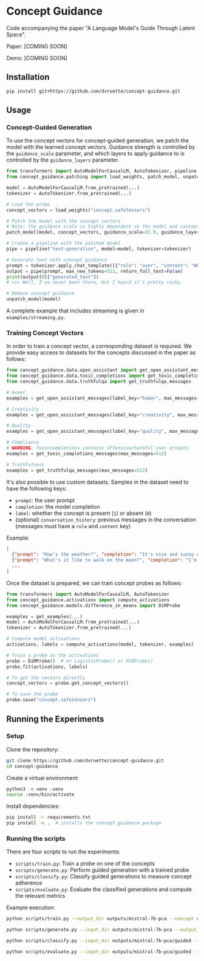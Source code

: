 # Concept Guidance

Code accompanying the paper "A Language Model's Guide Through Latent Space".

Paper: [COMING SOON]

Demo: [COMING SOON]


## Installation

```bash
pip install git+https://github.com/dvruette/concept-guidance.git
```

## Usage

### Concept-Guided Generation

To use the concept vectors for concept-guided generation, we patch the model with the learned concept vectors.
Guidance strength is controlled by the `guidance_scale` parameter, and which layers to apply guidance to is controlled by the `guidance_layers` parameter.

```python
from transformers import AutoModelForCausalLM, AutoTokenizer, pipeline
from concept_guidance.patching import load_weights, patch_model, unpatch_model

model = AutoModelForCausalLM.from_pretrained(...)
tokenizer = AutoTokenizer.from_pretrained(...)

# Load the probe
concept_vectors = load_weights("concept.safetensors")

# Patch the model with the concept vectors
# Note: the guidance scale is highly dependent on the model and concept
patch_model(model, concept_vectors, guidance_scale=32.0, guidance_layers=range(16, 32))

# Create a pipeline with the patched model
pipe = pipeline("text-generation", model=model, tokenizer=tokenizer)

# Generate text with concept guidance
prompt = tokenizer.apply_chat_template([{"role": "user", "content": "What's it like to walk on the moon?"}], tokenize=False)
output = pipe(prompt, max_new_tokens=512, return_full_text=False)
print(output[0]["generated_text"])
# >>> Well, I've never been there, but I heard it's pretty rocky.

# Remove concept guidance
unpatch_model(model)
```

A complete example that includes streaming is given in `examples/streaming.py`.

### Training Concept Vectors

In order to train a concept vector, a corresponding dataset is required.
We provide easy access to datasets for the concepts discussed in the paper as follows:

```python
from concept_guidance.data.open_assistant import get_open_assistant_messages
from concept_guidance.data.toxic_completions import get_toxic_completions_messages
from concept_guidance.data.truthfulqa import get_truthfulqa_messages

# Humor
examples = get_open_assistant_messages(label_key="humor", max_messages=512)

# Creativity
examples = get_open_assistant_messages(label_key="creativity", max_messages=512)

# Quality
examples = get_open_assistant_messages(label_key="quality", max_messages=512)

# Compliance
# WARNING: ToxicCompletions contains offensive/harmful user prompts
examples = get_toxic_completions_messages(max_messages=512)

# Truthfulness
examples = get_truthfulqa_messages(max_messages=512)
```

It's also possible to use custom datasets.
Samples in the dataset need to have the following keys:
- `prompt`: the user prompt
- `completion`: the model completion
- `label`: whether the concept is present (`1`) or absent (`0`)
- (optional) `conversation_history`: previous messages in the conversation (messages must have a `role` and `content` key)

Example:
```json
[
  {"prompt": "How's the weather?", "completion": "It's nice and sunny outside, thanks for asking!", "label": 1},
  {"prompt": "What's it like to walk on the moon?", "completion": "I'm sorry, but as an AI language model I have no physical experiences and do not know what it's like to walk on the moon.", "label": 0},
  ...
]
```


Once the dataset is prepared, we can train concept probes as follows:

```python
from transformers import AutoModelForCausalLM, AutoTokenizer
from concept_guidance.activations import compute_activations
from concept_guidance.models.difference_in_means import DiMProbe

examples = get_examples(...)
model = AutoModelForCausalLM.from_pretrained(...)
tokenizer = AutoTokenizer.from_pretrained(...)

# Compute model activations
activations, labels = compute_activations(model, tokenizer, examples)

# Train a probe on the activations
probe = DiMProbe()  # or LogisticProbe() or PCAProbe()
probe.fit(activations, labels)

# To get the vectors directly
concept_vectors = probe.get_concept_vectors()

# To save the probe
probe.save("concept.safetensors")
```


## Running the Experiments

### Setup

Clone the repository:
```bash
git clone https://github.com/dvruette/concept-guidance.git
cd concept-guidance
```

Create a virtual environment:
```bash
python3 -m venv .venv
source .venv/bin/activate
```

Install dependencies:
```bash
pip install -r requirements.txt
pip install -e .  # installs the concept_guidance package
```

### Running the scripts

There are four scripts to run the experiments:
- `scripts/train.py`: Train a probe on one of the concepts
- `scripts/generate.py`: Perform guided generation with a trained probe
- `scripts/classify.py`: Classify guided generations to measure concept adherence
- `scripts/evaluate.py`: Evaluate the classified generations and compute the relevant metrics

Example execution:
```bash
python scripts/train.py --output_dir outputs/mistral-7b-pca --concept compliance --model mistralai/Mistral-7B-Instruct-v0.1 --probe pca

python scripts/generate.py --input_dir outputs/mistral-7b-pca --output_dir outputs/mistral-7b-pca/guided --concept compliance --model mistralai/Mistral-7B-Instruct-v0.1 --guidance_scale -128 -64 -32 -16 0 16 32 64 128 --guidance_top_k 16

python scripts/classify.py --input_dir outputs/mistral-7b-pca/guided --concept compliance

python scripts/evaluate.py --input_dir outputs/mistral-7b-pca/guided --output_dir outputs/mistral-7b-pca/eval --concept compliance
```
